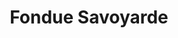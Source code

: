 ---
layout: recette
categories: [recettes]
hidden: false
lang: fr
sitemap: true
title: Fondue Savoyarde
type: sel
recettes:
  Classique:
    yield: 4
    yieldType: personnes
    ingredients: 
      - nom: fromage
        qte: 900
        unite: gr
        variable: true
      - nom: ail
        qte: 1
        unite: gousse
      - nom: baguettes
        qte: 3
      - nom: vin blanc sec
        qte: 200
        unite: mL 
      - nom: fécule de maïs
        qte: 1
        unite: cuillère à soupe
    preconditions:
      - Raper le fromage
    etapes:
      - label: Préparation du pain
        details: 
          - Couper les baguettes en gros bouts
          - Couper les bouts en quatre
          - Les mettre au four à 200°C porte semie ouverte pour qu'ils durcissent
          - Tourner de temps en temps
          - Les sortir quand ils commencent à dorer
      - label: Préparation du fromage
        details:
          - Raper les fromages
          - Verser de l'eau dans une casserole
          - Placer un cul de poule dessus (bain marie)
          - Peler l'ail et frotter le cul de poule avec
          - Verser la moitié du vin blanc dans le cul de poule
          - Dans un verre, diluer la fécule de maïs avec le reste du vin blanc 
          - Porter à ébullition
          - Baisser un peu le feu et ajouter un tiers du fromage
          - Délayer, quand le fromage est lisse, ajouter un autre tiers
          - Ajouter le dernier tiers et délayer
      - label: Fondue
        details:
          - Peler l'ail et frotter le caquelon avec
          - Faire chauffer l'appareil à fondue
          - Verser le fromage dans le caquelon
notes:
  - Prendre au moins trois fromages de qualité et différents (Beaufort, Comté, Abondance, Emmental, Appenzeller, ...)
  - Si la fondue est trop compacte, remettre un peu de vin blanc
  - Si la fondue est trop liquide, remettre un peu de fromage
  - Il ne faut pas que le pain soit trop dur
  - Faire fondre les fromages va prendre maximum 10 minutes
  - "Version Nouvelle-Zélande: 50% Colby, 35% Edam, 15% Tasty"
---